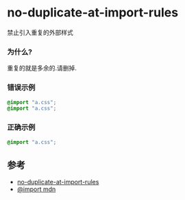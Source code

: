 # no-duplicate-at-import-rules

禁止引入重复的外部样式

### 为什么?

重复的就是多余的.请删掉.

### 错误示例

```css
@import "a.css";
@import "a.css";
```

### 正确示例

```css
@import "a.css";
```

## 参考

- [no-duplicate-at-import-rules](https://stylelint.io/user-guide/rules/list/no-duplicate-at-import-rules)
- [@import mdn](https://developer.mozilla.org/en-US/docs/Web/CSS/@import)
